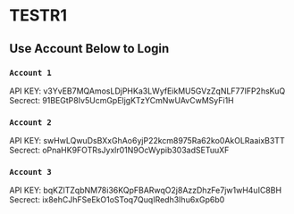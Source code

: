 # TESTR1

## Use Account Below to Login


### `Account 1`
API KEY:    v3YvEB7MQAmosLDjPHKa3LWyfEikMU5GVzZqNLF77lFP2hsKuQ <br>
Secrect:    91BEGtP8Iv5UcmGpEljgKTzYCmNwUAvCwMSyFi1H
### `Account 2`
API KEY:    swHwLQwuDsBXxGhAo6yjP22kcm8975Ra62ko0AkOLRaaixB3TT<br>
Secrect:    oPnaHK9FOTRsJyxlr01N9OcWypib303adSETuuXF
### `Account 3`
API KEY:    bqKZlTZqbNM78i36KQpFBARwqO2j8AzzDhzFe7jw1wH4uIC8BH<br>
Secrect:    ix8ehCJhFSeEkO1oSToq7QuqIRedh3Ihu6xGp6b0
